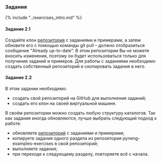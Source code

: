 ### Задания

{% include "../exercises_intro.md" %}

#### Задание 2.1

Создайте клон [репозитория](https://github.com/natenka/pyneng-examples-exercises/) с заданиями и примерами, а затем обновите его с помощью команды git pull – должно отобразиться сообщение "Already up-to-date". В этом репозитории Вы не можете вносить изменения, поэтому он будет использоваться только для получения заданий и примеров. Для работы с заданиями необходимо создать собственный репозиторий и скопировать задания в него.

#### Задание 2.2

В этом задании необходимо:

* создать свой репозиторий на GitHub для выполнения заданий;
* создать его клон на своей виртуальной машине.

В своём репозитории можно создать любую структуру каталогов. Так как задания иногда обновляются, лучше выбрать следующий подход к работе:

* обновляете [репозиторий](https://github.com/natenka/pyneng-examples-exercises/) с заданиями и примерами;
* копируете задания одного раздела из репозитория pyneng-examples-exercises в свой репозиторий;
* выполняете задания;
* при переходе к следующему разделу, повторяете всё с начала.
